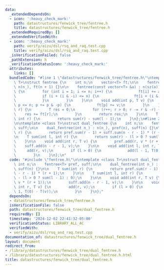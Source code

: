 ```yaml
---
data:
  _extendedDependsOn:
  - icon: ':heavy_check_mark:'
    path: datastructures/fenwick_tree/fentree.h
    title: datastructures/fenwick_tree/fentree.h
  _extendedRequiredBy: []
  _extendedVerifiedWith:
  - icon: ':heavy_check_mark:'
    path: verify/aizu/dsl/rsq_and_raq.test.cpp
    title: verify/aizu/dsl/rsq_and_raq.test.cpp
  _isVerificationFailed: false
  _pathExtension: h
  _verificationStatusIcon: ':heavy_check_mark:'
  attributes:
    links: []
  bundledCode: "#line 1 \"datastructures/fenwick_tree/fentree.h\"\ntemplate <class\
    \ T>\nstruct fentree {\n    int n;\n    vector<T> ft;\n\n    fentree(int n_) :\
    \ n(n_), ft(n + 1) {}\n\n    fentree(const vector<T> &a) : n(sz(a)), ft(n + 1)\
    \ {\n        for (int i = 1; i <= n; i++) {\n            ft[i] += a[i - 1];\n\
    \            if (i + (i & -i) <= n) {\n                ft[i + (i & -i)] += ft[i];\n\
    \            }\n        }\n    }\n\n    void add(int p, T v) {\n        for (p++;\
    \ p <= n; p += p & -p) {\n            ft[p] += v;\n        }\n    }\n\n    T sum(int\
    \ r) {\n        T res = 0;\n        for (r++; r > 0; r -= r & -r) {\n        \
    \    res += ft[r];\n        }\n        return res;\n    }\n\n    T sum(int l,\
    \ int r) {\n        return sum(r) - sum(l - 1);\n    }\n};\n#line 2 \"datastructures/fenwick_tree/dual_fentree.h\"\
    \n\ntemplate <class T>\nstruct dual_fentree {\n    int n;\n    fentree<T> pref,\
    \ suff;\n\n    dual_fentree(int n_) : n(n_), pref(n), suff(n) {}\n\n    T sum(int\
    \ r) {\n        return pref.sum(r - 1) + suff.sum(n - r - 1) * (r + 1);\n    }\n\
    \n    T sum(int l, int r) {\n        return sum(r) - (l > 0 ? sum(l - 1) : 0);\n\
    \    }\n\n    void add(int r, T v) {\n        pref.add(r, v * (r + 1));\n    \
    \    suff.add(n - r - 1, v);\n    }\n\n    void add(int l, int r, T v) {\n   \
    \     add(r, v);\n        if (l > 0) {\n            add(l - 1, T(0) - T(v));\n\
    \        }\n    }\n};\n"
  code: "#include \"fentree.h\"\n\ntemplate <class T>\nstruct dual_fentree {\n   \
    \ int n;\n    fentree<T> pref, suff;\n\n    dual_fentree(int n_) : n(n_), pref(n),\
    \ suff(n) {}\n\n    T sum(int r) {\n        return pref.sum(r - 1) + suff.sum(n\
    \ - r - 1) * (r + 1);\n    }\n\n    T sum(int l, int r) {\n        return sum(r)\
    \ - (l > 0 ? sum(l - 1) : 0);\n    }\n\n    void add(int r, T v) {\n        pref.add(r,\
    \ v * (r + 1));\n        suff.add(n - r - 1, v);\n    }\n\n    void add(int l,\
    \ int r, T v) {\n        add(r, v);\n        if (l > 0) {\n            add(l -\
    \ 1, T(0) - T(v));\n        }\n    }\n};"
  dependsOn:
  - datastructures/fenwick_tree/fentree.h
  isVerificationFile: false
  path: datastructures/fenwick_tree/dual_fentree.h
  requiredBy: []
  timestamp: '2024-12-02 22:41:32-05:00'
  verificationStatus: LIBRARY_ALL_AC
  verifiedWith:
  - verify/aizu/dsl/rsq_and_raq.test.cpp
documentation_of: datastructures/fenwick_tree/dual_fentree.h
layout: document
redirect_from:
- /library/datastructures/fenwick_tree/dual_fentree.h
- /library/datastructures/fenwick_tree/dual_fentree.h.html
title: datastructures/fenwick_tree/dual_fentree.h
---
```

